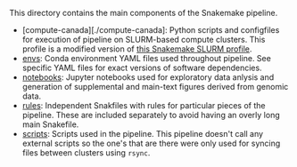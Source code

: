 This directory contains the main components of the Snakemake pipeline. 

- [compute-canada][./compute-canada]: Python scripts and configfiles for execution of pipeline on SLURM-based compute clusters. This profile is a modified version of [this Snakemake SLURM profile](https://github.com/Snakemake-Profiles/slurm).
- [envs](./envs): Conda environment YAML files used throughout pipeline. See specific YAML files for exact versions of software dependencies.
- [notebooks](./notebooks): Jupyter notebooks used for exploratory data anlysis and generation of supplemental and main-text figures derived from genomic data.
- [rules](./rules): Independent Snakfiles with rules for particular pieces of the pipeline. These are included separately to avoid having an overly long main Snakefile. 
- [scripts](./scripts): Scripts used in the pipeline. This pipeline doesn't call any external scripts so the one's that are there were only used for syncing files between clusters using `rsync`. 